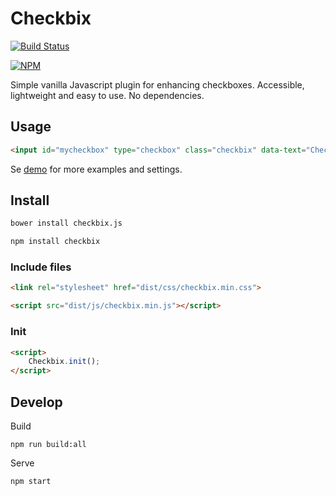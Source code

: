 # Checkbix

[![Build Status](https://travis-ci.org/urre/checkbix.svg?branch=master)](https://travis-ci.org/urre/checkbix)

[![NPM](https://nodei.co/npm/checkbix.png?compact=true)](https://npmjs.org/package/checkbix)

Simple vanilla Javascript plugin for enhancing checkboxes. Accessible, lightweight and easy to use. No dependencies.

## Usage

```html
<input id="mycheckbox" type="checkbox" class="checkbix" data-text="Checkbix">
```

Se [demo](https://urre.github.io/checkbix/) for more examples and settings.

## Install

```bash
bower install checkbix.js
```

```bash
npm install checkbix
```

### Include files

```html
<link rel="stylesheet" href="dist/css/checkbix.min.css">
```

```html
<script src="dist/js/checkbix.min.js"></script>
```

### Init

```html
<script>
    Checkbix.init();
</script>
```

## Develop

Build

    npm run build:all    

Serve

    npm start
